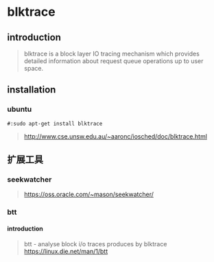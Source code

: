 # blktrace 

## introduction
>blktrace is a block layer IO tracing mechanism which provides detailed information about request queue operations up to user space.

## installation

### ubuntu

```shell
#:sudo apt-get install blktrace
```

>http://www.cse.unsw.edu.au/~aaronc/iosched/doc/blktrace.html

## 扩展工具

### seekwatcher
>https://oss.oracle.com/~mason/seekwatcher/

### btt
#### introduction
>btt - analyse block i/o traces produces by blktrace
>https://linux.die.net/man/1/btt
